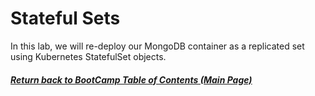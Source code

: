 # Stateful Sets

In this lab, we will re-deploy our MongoDB container as a replicated set using Kubernetes StatefulSet objects. 


   ##### [Return back to BootCamp Table of Contents (Main Page)](/README.md)
